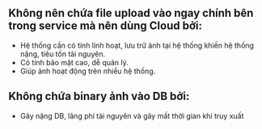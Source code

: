 ## Không nên chứa file upload vào ngay chính bên trong service mà nên dùng Cloud bởi: ##
- Hệ thống cần có tính linh hoạt, lưu trữ ảnh tại hệ thống khiến hệ thống nặng, tiêu tốn tài nguyên.  
- Có tính bảo mật cao, dễ quản lý.
- Giúp ảnh hoạt động trên nhiều hệ thống.
  
## Không chứa binary ảnh vào DB bởi: ##
- Gây nặng DB, lãng phí tài nguyên và gây mất thời gian khi truy xuất
